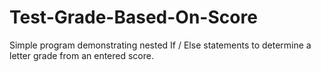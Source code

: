 Test-Grade-Based-On-Score
=========================

Simple program demonstrating nested If / Else statements to determine a letter grade from an entered score.
